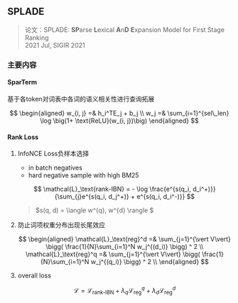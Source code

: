 ## SPLADE
> 论文：SPLADE: **SP**arse **L**exical **A**n**D** **E**xpansion Model for First Stage Ranking  
> 2021 Jul, SIGIR 2021  


### 主要内容
#### SparTerm
基于各token对词表中各词的语义相关性进行查询拓展

$$
\begin{aligned}
    w_{i, j} =& h_i^TE_j + b_j \\
    w_j =& \sum_{i=1}^{sel\_len} \log \big(1+ \text{ReLU}(w_{i, j})\big)
\end{aligned}
$$


#### Rank Loss
1. InfoNCE Loss负样本选择
    - in batch negatives
    - hard negative sample with high BM25

    $$
    \mathcal{L}_\text{rank-IBN} = - \log \frac{e^{s(q_i, d_i^+)}}{\sum_{j}e^{s(q_i, d_j^+)} + e^{s(q_i, d_i^-)}}
    $$

    > $s(q, d) = \langle w^{q}, w^{d} \rangle $


2. 防止词项权重分布出现长尾效应

    $$
    \begin{aligned}
        \mathcal{L}_\text{reg}^d =& \sum_{j=1}^{\vert V\vert} \bigg( \frac{1}{N}\sum_{i=1}^N w_j^{(d_i)} \bigg) ^ 2 \\
        \mathcal{L}_\text{reg}^q =& \sum_{j=1}^{\vert V\vert} \bigg( \frac{1}{N}\sum_{i=1}^N w_j^{(q_i)} \bigg) ^ 2 \\ 
    \end{aligned}
    $$

3. overall loss

    $$
    \mathcal{L} = \mathcal{L}_\text{rank-IBN} + \lambda_q\mathcal{L}_\text{reg}^q + \lambda_d\mathcal{L}_\text{reg}^d
    $$